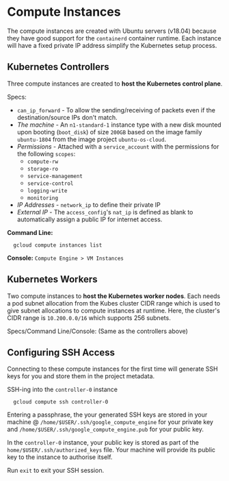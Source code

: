 # Compute Instances

The compute instances are created with Ubuntu servers (v18.04) because they have good support for the `containerd` container runtime. Each instance will have a fixed private IP address simplify the Kubernetes setup process.

## Kubernetes Controllers

Three compute instances are created to **host the Kubernetes control plane**.

Specs:
- `can_ip_forward` - To allow the sending/receiving of packets even if the destination/source IPs don't match.
- _The machine_ - An `n1-standard-1` instance type with a new disk mounted upon booting (`boot_disk`) of size `200GB` based on the image family `ubuntu-1804` from the image project `ubuntu-os-cloud`.
- _Permissions_ - Attached with a `service_account` with the permissions for the following `scopes`:
    - `compute-rw`
    - `storage-ro`
    - `service-management`
    - `service-control`
    - `logging-write`
    - `monitoring`
- _IP Addresses_ - `network_ip` to define their private IP
- _External IP_ - The `access_config`'s `nat_ip` is defined as blank to automatically assign a public IP for internet access.

**Command Line:**
```
  gcloud compute instances list
```

**Console:** `Compute Engine > VM Instances`

## Kubernetes Workers

Two compute instances to **host the Kubernetes worker nodes**. Each needs a pod subnet allocation from the Kubes cluster CIDR range which is used to give subnet allocations to compute instances at runtime. Here, the cluster's CIDR range is `10.200.0.0/16` which supports 256 subnets.

Specs/Command Line/Console: (Same as the controllers above)

## Configuring SSH Access

Connecting to these compute instances for the first time will generate SSH keys for you and store them in the project metadata.

SSH-ing into the `controller-0` instance
```
  gcloud compute ssh controller-0
```

Entering a passphrase, the your generated SSH keys are stored in your machine @ `/home/$USER/.ssh/google_compute_engine` for your private key and `/home/$USER/.ssh/google_compute_engine.pub` for your public key.

In the `controller-0` instance, your public key is stored as part of the `home/$USER/.ssh/authorized_keys` file. Your machine will provide its public key to the instance to authorise itself.

Run `exit` to exit your SSH session.